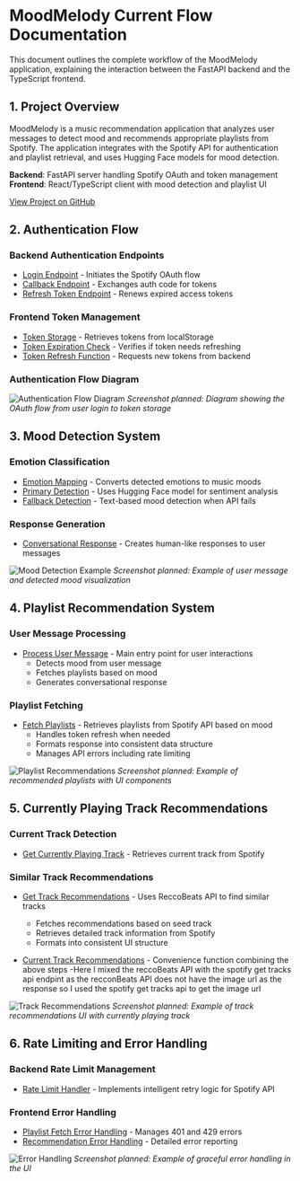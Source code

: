 # MoodMelody Current Flow Documentation

This document outlines the complete workflow of the MoodMelody application, explaining the interaction between the FastAPI backend and the TypeScript frontend.

## 1. Project Overview

MoodMelody is a music recommendation application that analyzes user messages to detect mood and recommends appropriate playlists from Spotify. The application integrates with the Spotify API for authentication and playlist retrieval, and uses Hugging Face models for mood detection.

**Backend**: FastAPI server handling Spotify OAuth and token management
**Frontend**: React/TypeScript client with mood detection and playlist UI

[View Project on GitHub](https://github.com/KaranSingh36752/MelodyAgent)

## 2. Authentication Flow

### Backend Authentication Endpoints

* [Login Endpoint](https://github.com/KaranSingh36752/MelodyAgent/blob/main/backend/main.py#L40-L50) - Initiates the Spotify OAuth flow
* [Callback Endpoint](https://github.com/KaranSingh36752/MelodyAgent/blob/main/backend/main.py#L52-L92) - Exchanges auth code for tokens
* [Refresh Token Endpoint](https://github.com/KaranSingh36752/MelodyAgent/blob/main/backend/main.py#L94-L121) - Renews expired access tokens

### Frontend Token Management

* [Token Storage](https://github.com/KaranSingh36752/MelodyAgent/blob/main/src/services/musicService.ts#L25-L30) - Retrieves tokens from localStorage
* [Token Expiration Check](https://github.com/KaranSingh36752/MelodyAgent/blob/main/src/services/musicService.ts#L32-L35) - Verifies if token needs refreshing
* [Token Refresh Function](https://github.com/KaranSingh36752/MelodyAgent/blob/main/src/services/musicService.ts#L37-L52) - Requests new tokens from backend

### Authentication Flow Diagram

![Authentication Flow Diagram](screenshot_placeholder.png)
*Screenshot planned: Diagram showing the OAuth flow from user login to token storage*

## 3. Mood Detection System

### Emotion Classification

* [Emotion Mapping](https://github.com/KaranSingh36752/MelodyAgent/blob/main/src/services/musicService.ts#L13-L24) - Converts detected emotions to music moods
* [Primary Detection](https://github.com/KaranSingh36752/MelodyAgent/blob/main/src/services/musicService.ts#L125-L137) - Uses Hugging Face model for sentiment analysis
* [Fallback Detection](https://github.com/KaranSingh36752/MelodyAgent/blob/main/src/services/musicService.ts#L140-L157) - Text-based mood detection when API fails

### Response Generation

* [Conversational Response](https://github.com/KaranSingh36752/MelodyAgent/blob/main/src/services/musicService.ts#L159-L189) - Creates human-like responses to user messages

![Mood Detection Example](screenshot_placeholder.png)
*Screenshot planned: Example of user message and detected mood visualization*

## 4. Playlist Recommendation System

### User Message Processing

* [Process User Message](https://github.com/KaranSingh36752/MelodyAgent/blob/main/src/services/musicService.ts#L191-L212) - Main entry point for user interactions
  - Detects mood from user message
  - Fetches playlists based on mood
  - Generates conversational response

### Playlist Fetching 

* [Fetch Playlists](https://github.com/KaranSingh36752/MelodyAgent/blob/main/src/services/musicService.ts#L54-L97) - Retrieves playlists from Spotify API based on mood
  - Handles token refresh when needed
  - Formats response into consistent data structure
  - Manages API errors including rate limiting

![Playlist Recommendations](screenshot_placeholder.png)
*Screenshot planned: Example of recommended playlists with UI components*

## 5. Currently Playing Track Recommendations

### Current Track Detection

* [Get Currently Playing Track](https://github.com/KaranSingh36752/MelodyAgent/blob/main/src/services/musicService.ts#L215-L231) - Retrieves current track from Spotify

### Similar Track Recommendations

* [Get Track Recommendations](https://github.com/KaranSingh36752/MelodyAgent/blob/main/src/services/musicService.ts#L234-L301) - Uses ReccoBeats API to find similar tracks
  - Fetches recommendations based on seed track
  - Retrieves detailed track information from Spotify
  - Formats into consistent UI structure

* [Current Track Recommendations](https://github.com/KaranSingh36752/MelodyAgent/blob/main/src/services/musicService.ts#L303-L307) - Convenience function combining the above steps
-Here I mixed the reccoBeats API with the spotify get tracks api endpint as the recconBeats API does not have the image url as the response so I used the spotify get tracks api to get the image url

![Track Recommendations](screenshot_placeholder.png)
*Screenshot planned: Example of track recommendations UI with currently playing track*

## 6. Rate Limiting and Error Handling

### Backend Rate Limit Management

* [Rate Limit Handler](https://github.com/KaranSingh36752/MelodyAgent/blob/main/backend/main.py#L27-L48) - Implements intelligent retry logic for Spotify API

### Frontend Error Handling

* [Playlist Fetch Error Handling](https://github.com/KaranSingh36752/MelodyAgent/blob/main/src/services/musicService.ts#L85-L96) - Manages 401 and 429 errors
* [Recommendation Error Handling](https://github.com/KaranSingh36752/MelodyAgent/blob/main/src/services/musicService.ts#L294-L301) - Detailed error reporting

![Error Handling](screenshot_placeholder.png)
*Screenshot planned: Example of graceful error handling in the UI*

